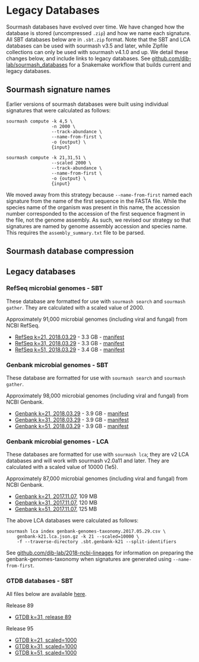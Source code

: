 # Legacy Databases

Sourmash databases have evolved over time. 
We have changed how the database is stored (uncompressed `.zip`) and how we name each signature.
All SBT databases below are in `.sbt.zip` format.
Note that the SBT and LCA databases can be used with sourmash v3.5 and later, while Zipfile collections can only be used with sourmash v4.1.0 and up.
We detail these changes below, and include links to legacy databases.
See [github.com/dib-lab/sourmash_databases](https://github.com/dib-lab/sourmash_databases) for a Snakemake workflow that builds current and legacy databases.

## Sourmash signature names

Earlier versions of sourmash databases were built using individual signatures that were calculated as follows:

```
sourmash compute -k 4,5 \
                 -n 2000 \
                 --track-abundance \
                 --name-from-first \
                 -o {output} \
                 {input}

sourmash compute -k 21,31,51 \
                 --scaled 2000 \
                 --track-abundance \
                 --name-from-first \
                 -o {output} \
                 {input}
```

We moved away from this strategy because `--name-from-first` named each signature from the name of the first sequence in the FASTA file.
While the species name of the organism was present in this name, the accession number corresponded to the accession of the first sequence fragment in the file, not the genome assembly.
As such, we revised our strategy so that signatures are named by genome assembly accession and species name. 
This requires the `assembly_summary.txt` file to be parsed. 

## Sourmash database compression

## Legacy databases

### RefSeq microbial genomes - SBT

These database are formatted for use with `sourmash search` and
`sourmash gather`. They are calculated with a scaled value of 2000.

Approximately 91,000 microbial genomes (including viral and fungal)
from NCBI RefSeq.

* [RefSeq k=21, 2018.03.29][0] - 3.3 GB - [manifest](https://osf.io/wamfk/download)
* [RefSeq k=31, 2018.03.29][1] - 3.3 GB - [manifest](https://osf.io/x3aut/download)
* [RefSeq k=51, 2018.03.29][2] - 3.4 GB - [manifest](https://osf.io/zpkau/download)

### Genbank microbial genomes - SBT

These database are formatted for use with `sourmash search` and
`sourmash gather`.

Approximately 98,000 microbial genomes (including viral and fungal)
from NCBI Genbank.

* [Genbank k=21, 2018.03.29][3] - 3.9 GB - [manifest](https://osf.io/vm5kb/download)
* [Genbank k=31, 2018.03.29][4] - 3.9 GB - [manifest](https://osf.io/p87ec/download)
* [Genbank k=51, 2018.03.29][5] - 3.9 GB - [manifest](https://osf.io/cbxg9/download)


[0]: https://sourmash-databases.s3-us-west-2.amazonaws.com/zip/refseq-k21.sbt.zip
[1]: https://sourmash-databases.s3-us-west-2.amazonaws.com/zip/refseq-k31.sbt.zip
[2]: https://sourmash-databases.s3-us-west-2.amazonaws.com/zip/refseq-k51.sbt.zip

[3]: https://sourmash-databases.s3-us-west-2.amazonaws.com/zip/genbank-k21.sbt.zip
[4]: https://sourmash-databases.s3-us-west-2.amazonaws.com/zip/genbank-k31.sbt.zip
[5]: https://sourmash-databases.s3-us-west-2.amazonaws.com/zip/genbank-k51.sbt.zip

### Genbank microbial genomes - LCA

These databases are formatted for use with `sourmash lca`; they are
v2 LCA databases and will work with sourmash v2.0a11 and later.
They are calculated with a scaled value of 10000 (1e5).

Approximately 87,000 microbial genomes (including viral and fungal)
from NCBI Genbank.

* [Genbank k=21, 2017.11.07](https://osf.io/d7rv8/download), 109 MB
* [Genbank k=31, 2017.11.07](https://osf.io/4f8n3/download), 120 MB
* [Genbank k=51, 2017.11.07](https://osf.io/nemkw/download), 125 MB


The above LCA databases were calculated as follows:

```
sourmash lca index genbank-genomes-taxonomy.2017.05.29.csv \
    genbank-k21.lca.json.gz -k 21 --scaled=10000 \
    -f --traverse-directory .sbt.genbank-k21 --split-identifiers
```

See
[github.com/dib-lab/2018-ncbi-lineages](https://github.com/dib-lab/2018-ncbi-lineages)
for information on preparing the genbank-genomes-taxonomy when signatures are generated using `--name-from-first`.

### GTDB databases - SBT

All files below are available [here](https://osf.io/wxf9z/).

Release 89

* [GTDB k=31, release 89](https://osf.io/5mb9k/download)

Release 95

* [GTDB k=21, scaled=1000](https://osf.io/4yhe2/download)
* [GTDB k=31, scaled=1000](https://osf.io/4n3m5/download)
* [GTDB k=51, scaled=1000](https://osf.io/c8wj7/download)


